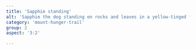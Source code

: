 ```yaml
---
title: 'Sapphie standing'
alt: 'Sapphie the dog standing on rocks and leaves in a yellow-tinged forest'
category: 'mount-hunger-trail'
group: 2
aspect: '3:2'

---
```

